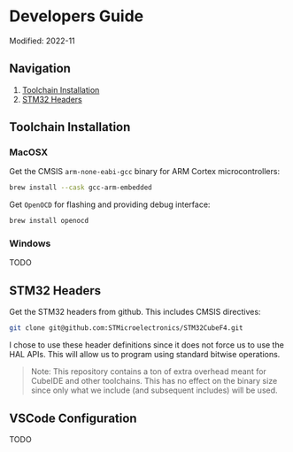 # Developers Guide

Modified: 2022-11

## Navigation
1. [Toolchain Installation](#toolchain-installation)
2. [STM32 Headers](#stm32-headers)

## Toolchain Installation

### MacOSX
Get the CMSIS `arm-none-eabi-gcc` binary for ARM Cortex microcontrollers:
```bash
brew install --cask gcc-arm-embedded
```

Get `OpenOCD` for flashing and providing debug interface:
```bash
brew install openocd
```

### Windows
TODO

## STM32 Headers
Get the STM32 headers from github. This includes CMSIS directives:
```bash
git clone git@github.com:STMicroelectronics/STM32CubeF4.git
```

I chose to use these header definitions since it does not force us to use the HAL APIs. This will allow us to program using standard bitwise operations.

> Note: This repository contains a ton of extra overhead meant for CubeIDE and other toolchains. This has no effect on the binary size since only what we include (and subsequent includes) will be used.

## VSCode Configuration
TODO